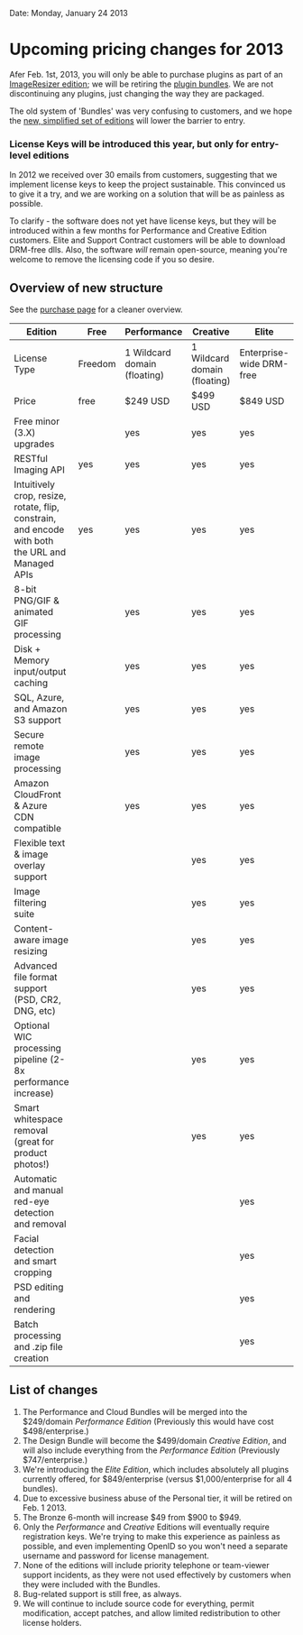 Date: Monday, January 24 2013

# Upcoming pricing changes for 2013

Afer Feb. 1st, 2013, you will only be able to purchase plugins as part of an [ImageResizer edition](/buy); we will be retiring the [plugin bundles](/plugins/bundles). We are not discontinuing any plugins, just changing the way they are packaged.

The old system of 'Bundles' was very confusing to customers, and we hope the [new, simplified set of editions](/buy) will lower the barrier to entry.

### License Keys will be introduced this year, but only for entry-level editions

In 2012 we received over 30 emails from customers, suggesting that we implement license keys to keep the project sustainable. This convinced us to give it a try, and we are working on a solution that will be as painless as possible. 

To clarify - the software does not yet have license keys, but they will be introduced within a few months for Performance and Creative Edition customers. Elite and Support Contract customers will be able to download DRM-free dlls. Also, the software *will* remain open-source, meaning you're welcome to remove the licensing code if you so desire.

## Overview of new structure

See the [purchase page](/buy) for a cleaner overview.

| Edition | Free | Performance | Creative | Elite 
| --- | --- | --- | --- | --- |
| License Type | Freedom | 1 Wildcard domain (floating) | 1 Wildcard domain (floating) | Enterprise-wide  DRM-free
| Price | free | $249 USD | $499 USD | $849 USD 
| Free minor (3.X) upgrades |  | yes | yes | yes
| RESTful Imaging API | yes | yes | yes | yes
| Intuitively crop, resize, rotate, flip, constrain, and encode with both the URL and Managed APIs   | yes | yes | yes | yes
| 8-bit PNG/GIF & animated GIF processing |  | yes | yes | yes
| Disk + Memory input/output caching |  | yes | yes | yes
| SQL, Azure, and Amazon S3 support |  | yes | yes | yes
| Secure remote image processing |  | yes | yes | yes
| Amazon CloudFront & Azure CDN compatible |  | yes | yes | yes
| Flexible text & image overlay support |  | | yes | yes
| Image filtering suite | | | yes | yes
| Content-aware image resizing | | | yes | yes
| Advanced file format support (PSD, CR2, DNG, etc) | | | yes | yes
| Optional WIC processing pipeline (2-8x performance increase) | | | yes | yes
| Smart whitespace removal (great for product photos!) | | | yes | yes
| Automatic and manual red-eye detection and removal | | | | yes
| Facial detection and smart cropping | | | | yes
| PSD editing and rendering | | | | yes
| Batch processing and .zip file creation | | | | yes



## List of changes

1. The Performance and Cloud Bundles will be merged into the $249/domain *Performance Edition* (Previously this would have cost $498/enterprise.)
2. The Design Bundle will become the $499/domain *Creative Edition*, and will also include everything from the *Performance Edition* (Previously $747/enterprise.)
3. We're introducing the *Elite Edition*, which includes absolutely all plugins currently offered, for $849/enterprise (versus $1,000/enterprise for all 4 bundles). 
4. Due to excessive business abuse of the Personal tier, it will be retired on Feb. 1 2013.
5. The Bronze 6-month will increase $49 from $900 to $949.
6. Only the *Performance* and *Creative* Editions will eventually require registration keys. We're trying to make this experience as painless as possible, and even implementing OpenID so you won't need a separate username and password for license management. 
7. None of the editions will include priority telephone or team-viewer support incidents, as they were not used effectively by customers when they were included with the Bundles. 
8. Bug-related support is still free, as always.
9. We will continue to include source code for everything, permit modification, accept patches, and allow limited redistribution to other license holders.


